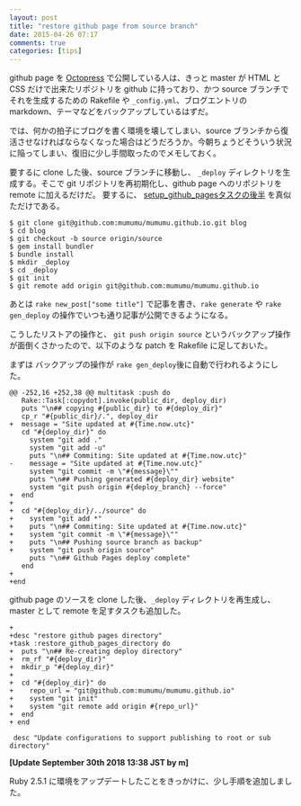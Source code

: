 ```yaml
---
layout: post
title: "restore github page from source branch"
date: 2015-04-26 07:17
comments: true
categories: [tips]
---
```


github page を [Octopress](http://octopress.org/) で公開している人は、きっと master が HTML と CSS だけで出来たリポジトリを github に持っており、かつ source ブランチでそれを生成するための Rakefile や `_config.yml`、ブログエントリの markdown、テーマなどをバックアップしているはずだ。

では、何かの拍子にブログを書く環境を壊してしまい、source ブランチから復活させなければならなくなった場合はどうだろうか。今朝ちょうどそういう状況に陥ってしまい、復旧に少し手間取ったのでメモしておく。

要するに clone した後、source ブランチに移動し、 `_deploy` ディレクトリを生成する。そこで git リポジトリを再初期化し、github page へのリポジトリを remote に加えるだけだ。 要するに、 [setup_github_pagesタスクの後半](https://github.com/imathis/octopress/blob/5080107cb9e4c7bad8feb719f7e57c1da3b20c65/Rakefile#L352) を真似ただけである。

```
$ git clone git@github.com:mumumu/mumumu.github.io.git blog
$ cd blog
$ git checkout -b source origin/source
$ gem install bundler
$ bundle install
$ mkdir _deploy
$ cd _deploy
$ git init
$ git remote add origin git@github.com:mumumu/mumumu.github.io
```

あとは `rake new_post["some title"]` で記事を書き、`rake generate` や `rake gen_deploy` の操作でいつも通り記事が公開できるようになる。

こうしたリストアの操作と、 `git push origin source` というバックアップ操作が面倒くさかったので、以下のような patch を Rakefile に足しておいた。

まずは バックアップの操作が `rake gen_deploy`後に自動で行われるようにした。

```
@@ -252,16 +252,38 @@ multitask :push do
   Rake::Task[:copydot].invoke(public_dir, deploy_dir)
   puts "\n## copying #{public_dir} to #{deploy_dir}"
   cp_r "#{public_dir}/.", deploy_dir
+  message = "Site updated at #{Time.now.utc}"
   cd "#{deploy_dir}" do
     system "git add ."
     system "git add -u"
     puts "\n## Commiting: Site updated at #{Time.now.utc}"
-    message = "Site updated at #{Time.now.utc}"
     system "git commit -m \"#{message}\""
     puts "\n## Pushing generated #{deploy_dir} website"
     system "git push origin #{deploy_branch} --force"
+  end
+
+  cd "#{deploy_dir}/../source" do
+    system "git add *"
+    puts "\n## Commiting: Site updated at #{Time.now.utc}"
+    system "git commit -m \"#{message}\""
+    puts "\n## Pushing source branch as backup"
+    system "git push origin source"
     puts "\n## Github Pages deploy complete"
   end
+
+end
```

github page のソースを clone した後、`_deploy` ディレクトリを再生成し、master として remote を足すタスクも追加した。

```
+
+desc "restore github pages directory"
+task :restore_github_pages_directory do
+  puts "\n## Re-creating deploy directory"
+  rm_rf "#{deploy_dir}"
+  mkdir_p "#{deploy_dir}"
+
+  cd "#{deploy_dir}" do
+    repo_url = "git@github.com:mumumu/mumumu.github.io"
+    system "git init"
+    system "git remote add origin #{repo_url}"
+  end
+ end
 
 desc "Update configurations to support publishing to root or sub directory"
```

**[Update September 30th 2018 13:38 JST by m]**

Ruby 2.5.1 に環境をアップデートしたことをきっかけに、少し手順を追加しました。
